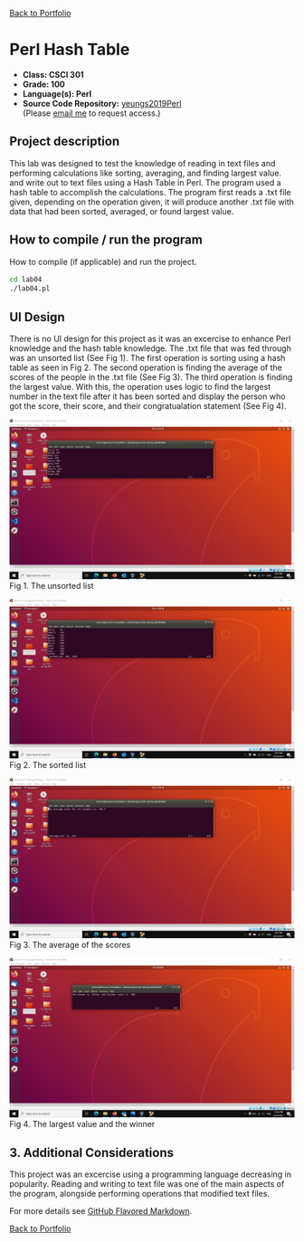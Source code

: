 [Back to Portfolio](./)

Perl Hash Table
===============

-   **Class: CSCI 301** 
-   **Grade: 100**
-   **Language(s): Perl**
-   **Source Code Repository:** [yeungs2019Perl](https://github.com/yeungs2019/HashTable/tree/master)  
    (Please [email me](mailto:sayeung@csustudent.net?subject=GitHub%20Access) to request access.)

## Project description
This lab was designed to test the knowledge of reading in text files and performing calculations like sorting, averaging, and finding largest value. and write out to text files using a Hash Table in Perl. The program used a hash table to accomplish the calculations. The program first reads a .txt file given, depending on the operation given, it will produce another .txt file with data that had been sorted, averaged, or found largest value.    

## How to compile / run the program

How to compile (if applicable) and run the project.

```bash
cd lab04
./lab04.pl
```

## UI Design
There is no UI design for this project as it was an excercise to enhance Perl knowledge and the hash table knowledge.  The .txt file that was fed through was an unsorted list (See Fig 1).  The first operation is sorting using a hash table as seen in Fig 2.  The second operation is finding the average of the scores of the people in the .txt file (See Fig 3).  The third operation is finding the largest value.  With this, the operation uses logic to find the largest number in the text file after it has been sorted and display the person who got the score, their score, and their congratualation statement (See Fig 4).  

![screenshot](images/sc1.png)
Fig 1. The unsorted list

![screenshot](images/sc2.png)
Fig 2. The sorted list

![screenshot](images/sc3.png)
Fig 3. The average of the scores

![screenshot](images/sc4.png)
Fig 4. The largest value and the winner

## 3. Additional Considerations
This project was an excercise using a programming language decreasing in popularity.  Reading and writing to text file was one of the main aspects of the program, alongside performing operations that modified text files.

For more details see [GitHub Flavored Markdown](https://guides.github.com/features/mastering-markdown/).

[Back to Portfolio](./)

